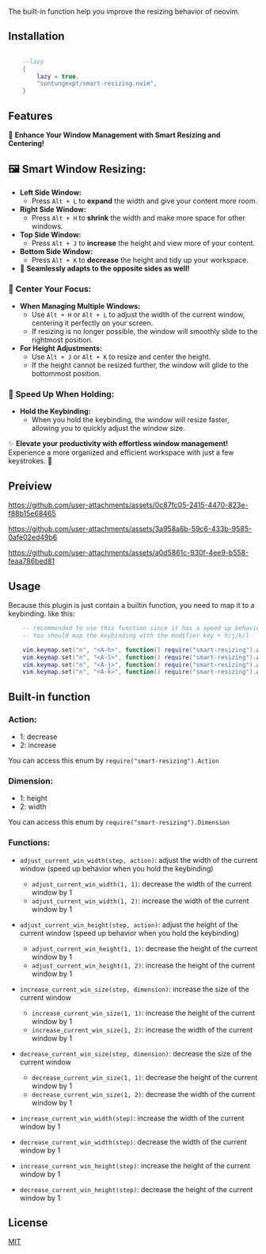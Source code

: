 The built-in function help you improve the resizing behavior of neovim.

## Installation

```lua

    --lazy
    {
        lazy = true,
        "sontungexpt/smart-resizing.nvim",
    }

```

## Features

🌟 **Enhance Your Window Management with Smart Resizing and Centering!**

## 🖼️ **Smart Window Resizing:**

- **Left Side Window:**
  - Press `Alt + L` to **expand** the width and give your content more room.
- **Right Side Window:**
  - Press `Alt + H` to **shrink** the width and make more space for other windows.
- **Top Side Window:**
  - Press `Alt + J` to **increase** the height and view more of your content.
- **Bottom Side Window:**
  - Press `Alt + K` to **decrease** the height and tidy up your workspace.
- 🔄 **Seamlessly adapts to the opposite sides as well!**

### 📍 **Center Your Focus:**

- **When Managing Multiple Windows:**
  - Use `Alt + H` or `Alt + L` to adjust the width of the current window, centering it perfectly on your screen.
  - If resizing is no longer possible, the window will smoothly slide to the rightmost position.
- **For Height Adjustments:**
  - Use `Alt + J` or `Alt + K` to resize and center the height.
  - If the height cannot be resized further, the window will glide to the bottommost position.

### 🚀 **Speed Up When Holding:**

- **Hold the Keybinding:**
  - When you hold the keybinding, the window will resize faster, allowing you to quickly adjust the window size.

✨ **Elevate your productivity with effortless window management!** Experience a more organized and efficient workspace with just a few keystrokes. 🚀

## Preiview



https://github.com/user-attachments/assets/0c87fc05-2415-4470-823e-f88b15e68465



https://github.com/user-attachments/assets/3a958a6b-59c6-433b-9585-0afe02ed49b6



https://github.com/user-attachments/assets/a0d5861c-930f-4ee9-b558-feaa786bed81




## Usage

Because this plugin is just contain a builtin function, you need to map it to a keybinding.
like this:

```lua
    -- recommended to use this function since it has a speed up behavior when you hold the keybinding
    -- You should map the keybinding with the modifier key + h/j/k/l

    vim.keymap.set("n", "<A-h>", function() require("smart-resizing").adjust_current_win_width(1, 1) end)
    vim.keymap.set("n", "<A-l>", function() require("smart-resizing").adjust_current_win_width(1, 2) end)
    vim.keymap.set("n", "<A-j>", function() require("smart-resizing").adjust_current_win_height(1, 1) end)
    vim.keymap.set("n", "<A-k>", function() require("smart-resizing").adjust_current_win_height(1, 2) end)
```

## Built-in function

### Action:

- 1: decrease
- 2: increase

You can access this enum by `require("smart-resizing").Action`

### Dimension:

- 1: height
- 2: width

You can access this enum by `require("smart-resizing").Dimension`

### Functions:

- `adjust_current_win_width(step, action)`: adjust the width of the current window (speed up behavior when you hold the keybinding)

  - `adjust_current_win_width(1, 1)`: decrease the width of the current window by 1
  - `adjust_current_win_width(1, 2)`: increase the width of the current window by 1

- `adjust_current_win_height(step, action)`: adjust the height of the current window (speed up behavior when you hold the keybinding)

  - `adjust_current_win_height(1, 1)`: decrease the height of the current window by 1
  - `adjust_current_win_height(1, 2)`: increase the height of the current window by 1

- `increase_current_win_size(step, dimension)`: increase the size of the current window

  - `increase_current_win_size(1, 1)`: increase the height of the current window by 1
  - `increase_current_win_size(1, 2)`: increase the width of the current window by 1

- `decrease_current_win_size(step, dimension)`: decrease the size of the current window

  - `decrease_current_win_size(1, 1)`: decrease the height of the current window by 1
  - `decrease_current_win_size(1, 2)`: decrease the width of the current window by 1

- `increase_current_win_width(step)`: increase the width of the current window by 1

- `decrease_current_win_width(step)`: decrease the width of the current window by 1

- `increase_current_win_height(step)`: increase the height of the current window by 1

- `decrease_current_win_height(step)`: decrease the height of the current window by 1

## License

[MIT](./LICENSE)
